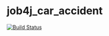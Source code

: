 # job4j_car_accident
[![Build Status](https://app.travis-ci.com/plifis/job4j_car_accident.svg?branch=master)](https://app.travis-ci.com/plifis/job4j_car_accident)
